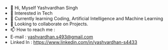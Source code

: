 - 👋 Hi, Myself Yashvardhan Singh
- 👀 Interested in Tech
- 🌱 Currently learning Coding, Artificial Intelligence and Machine Learning
- 💞️ Looking to collaborate on Projects.
- 📫 How to reach me :
-   E-mail : yashvardhan.s493@gmail.com
-   Linked In : https://www.linkedin.com/in/yashvardhan-s4433

<!---
yashvardhan-s4433/yashvardhan-s4433 is a ✨ special ✨ repository because its `README.md` (this file) appears on your GitHub profile.
You can click the Preview link to take a look at your changes.
--->
